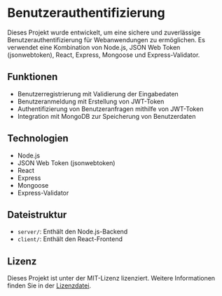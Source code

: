 # Benutzerauthentifizierung

Dieses Projekt wurde entwickelt, um eine sichere und zuverlässige Benutzerauthentifizierung für Webanwendungen zu ermöglichen. Es verwendet eine Kombination von Node.js, JSON Web Token (jsonwebtoken), React, Express, Mongoose und Express-Validator.

## Funktionen

- Benutzerregistrierung mit Validierung der Eingabedaten
- Benutzeranmeldung mit Erstellung von JWT-Token
- Authentifizierung von Benutzeranfragen mithilfe von JWT-Token
- Integration mit MongoDB zur Speicherung von Benutzerdaten

## Technologien

- Node.js
- JSON Web Token (jsonwebtoken)
- React
- Express
- Mongoose
- Express-Validator

## Dateistruktur

- `server/`: Enthält den Node.js-Backend
- `client/`: Enthält den React-Frontend

## Lizenz

Dieses Projekt ist unter der MIT-Lizenz lizenziert. Weitere Informationen finden Sie in der [Lizenzdatei](LICENSE).
